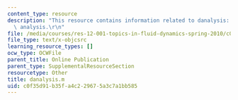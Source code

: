 ```yaml
---
content_type: resource
description: "This resource contains information related to danalysis: perform a dimensional\
  \ analysis.\r\n"
file: /media/courses/res-12-001-topics-in-fluid-dynamics-spring-2010/c0f35d91b35fa4c229675a3c7a1bb585_danalysis.m
file_type: text/x-objcsrc
learning_resource_types: []
ocw_type: OCWFile
parent_title: Online Publication
parent_type: SupplementalResourceSection
resourcetype: Other
title: danalysis.m
uid: c0f35d91-b35f-a4c2-2967-5a3c7a1bb585
---
```

